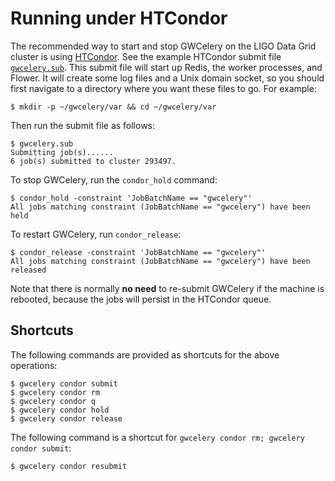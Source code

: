 # Running under HTCondor

The recommended way to start and stop GWCelery on the LIGO Data Grid cluster is
using [HTCondor]. See the example HTCondor submit file [`gwcelery.sub`]. This
submit file will start up Redis, the worker processes, and Flower. It will
create some log files and a Unix domain socket, so you should first navigate to
a directory where you want these files to go. For example:

	$ mkdir -p ~/gwcelery/var && cd ~/gwcelery/var

Then run the submit file as follows:

	$ gwcelery.sub
	Submitting job(s)......
	6 job(s) submitted to cluster 293497.

To stop GWCelery, run the `condor_hold` command:

	$ condor_hold -constraint 'JobBatchName == "gwcelery"'
	All jobs matching constraint (JobBatchName == "gwcelery") have been held

To restart GWCelery, run `condor_release`:

	$ condor_release -constraint 'JobBatchName == "gwcelery"'
	All jobs matching constraint (JobBatchName == "gwcelery") have been released

Note that there is normally **no need** to re-submit GWCelery if the machine is
rebooted, because the jobs will persist in the HTCondor queue.

## Shortcuts

The following commands are provided as shortcuts for the above operations:

    $ gwcelery condor submit
    $ gwcelery condor rm
    $ gwcelery condor q
    $ gwcelery condor hold
    $ gwcelery condor release

The following command is a shortcut for
`gwcelery condor rm; gwcelery condor submit`:

    $ gwcelery condor resubmit

[HTCondor]: https://research.cs.wisc.edu/htcondor/
[`gwcelery.sub`]: https://git.ligo.org/emfollow/gwcelery/blob/master/gwcelery/data/gwcelery.sub
